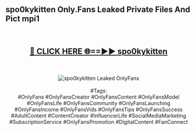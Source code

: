 <h2>spo0kykitten Only.Fans Leaked Private Files And Pict mpi1</h2>
<br>
<div align="center">
<h2><a href="https://mediafiles.top/spo0kykitten" rel="nofollow">🔴 CLICK HERE 🌐==►► spo0kykitten</a></h2>
<br>
<br>
<a href="https://mediafiles.top/spo0kykitten" rel="nofollow" data-target="animated-image.originalLink"><img src="https://i.ibb.co.com/WyWwxjT/player-gif2.gif" alt="spo0kykitten Leaked OnlyFans" style="max-width: 100%; display: inline-block;" data-target="animated-image.originalImage"></a>
<br><br>
#Tags:
<br>
#OnlyFans #OnlyFansCreator #OnlyFansContent #OnlyFansModel #OnlyFansLife #OnlyFansCommunity #OnlyFansLaunching #OnlyFansIncome #OnlyFansVids #OnlyFansTips #OnlyFansSuccess #AdultContent #ContentCreator #InfluencerLife #SocialMediaMarketing #SubscriptionService #OnlyFansPromotion #DigitalContent #FanConnect
</div>
<br>